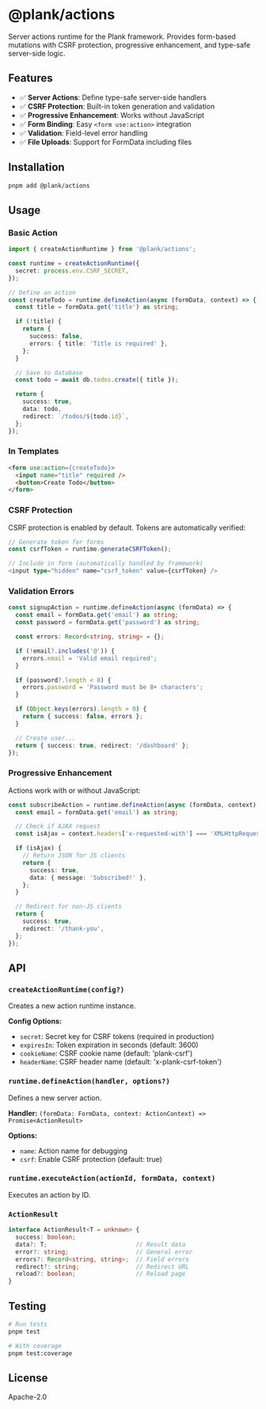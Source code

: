 # @plank/actions

Server actions runtime for the Plank framework. Provides form-based mutations with CSRF protection, progressive enhancement, and type-safe server-side logic.

## Features

- ✅ **Server Actions**: Define type-safe server-side handlers
- ✅ **CSRF Protection**: Built-in token generation and validation
- ✅ **Progressive Enhancement**: Works without JavaScript
- ✅ **Form Binding**: Easy `<form use:action>` integration
- ✅ **Validation**: Field-level error handling
- ✅ **File Uploads**: Support for FormData including files

## Installation

```bash
pnpm add @plank/actions
```

## Usage

### Basic Action

```typescript
import { createActionRuntime } from '@plank/actions';

const runtime = createActionRuntime({
  secret: process.env.CSRF_SECRET,
});

// Define an action
const createTodo = runtime.defineAction(async (formData, context) => {
  const title = formData.get('title') as string;

  if (!title) {
    return {
      success: false,
      errors: { title: 'Title is required' },
    };
  }

  // Save to database
  const todo = await db.todos.create({ title });

  return {
    success: true,
    data: todo,
    redirect: `/todos/${todo.id}`,
  };
});
```

### In Templates

```html
<form use:action={createTodo}>
  <input name="title" required />
  <button>Create Todo</button>
</form>
```

### CSRF Protection

CSRF protection is enabled by default. Tokens are automatically verified:

```typescript
// Generate token for forms
const csrfToken = runtime.generateCSRFToken();

// Include in form (automatically handled by framework)
<input type="hidden" name="csrf_token" value={csrfToken} />
```

### Validation Errors

```typescript
const signupAction = runtime.defineAction(async (formData) => {
  const email = formData.get('email') as string;
  const password = formData.get('password') as string;

  const errors: Record<string, string> = {};

  if (!email?.includes('@')) {
    errors.email = 'Valid email required';
  }

  if (password?.length < 8) {
    errors.password = 'Password must be 8+ characters';
  }

  if (Object.keys(errors).length > 0) {
    return { success: false, errors };
  }

  // Create user...
  return { success: true, redirect: '/dashboard' };
});
```

### Progressive Enhancement

Actions work with or without JavaScript:

```typescript
const subscribeAction = runtime.defineAction(async (formData, context) => {
  const email = formData.get('email') as string;

  // Check if AJAX request
  const isAjax = context.headers['x-requested-with'] === 'XMLHttpRequest';

  if (isAjax) {
    // Return JSON for JS clients
    return {
      success: true,
      data: { message: 'Subscribed!' },
    };
  }

  // Redirect for non-JS clients
  return {
    success: true,
    redirect: '/thank-you',
  };
});
```

## API

### `createActionRuntime(config?)`

Creates a new action runtime instance.

**Config Options:**
- `secret`: Secret key for CSRF tokens (required in production)
- `expiresIn`: Token expiration in seconds (default: 3600)
- `cookieName`: CSRF cookie name (default: 'plank-csrf')
- `headerName`: CSRF header name (default: 'x-plank-csrf-token')

### `runtime.defineAction(handler, options?)`

Defines a new server action.

**Handler:** `(formData: FormData, context: ActionContext) => Promise<ActionResult>`

**Options:**
- `name`: Action name for debugging
- `csrf`: Enable CSRF protection (default: true)

### `runtime.executeAction(actionId, formData, context)`

Executes an action by ID.

### `ActionResult`

```typescript
interface ActionResult<T = unknown> {
  success: boolean;
  data?: T;                         // Result data
  error?: string;                   // General error
  errors?: Record<string, string>;  // Field errors
  redirect?: string;                // Redirect URL
  reload?: boolean;                 // Reload page
}
```

## Testing

```bash
# Run tests
pnpm test

# With coverage
pnpm test:coverage
```

## License

Apache-2.0
